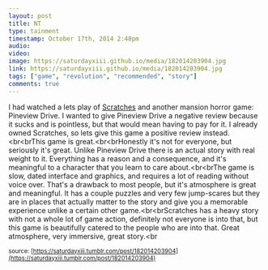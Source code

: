 ```yaml
---
layout: post
title: NT
type: tainment
timestamp: October 17th, 2014 2:48pm
audio: 
video: 
image: https://saturdayxiii.github.io/media/182014203904.jpg
link: https://saturdayxiii.github.io/media/182014203904.jpg
tags: ["game", "revolution", "recommended", "story"]
comments: true
---
```

I had watched a lets play of <a href="https://store.steampowered.com/app/46460/Scratches__Directors_Cut/" target="_blank">Scratches</a> and another mansion horror game: Pineview Drive. I wanted to give Pineview Drive a negative review because it sucks and is pointless, but that would mean having to pay for it. I already owned Scratches, so lets give this game a positive review instead.<br<brThis game is great.<br<brHonestly it's not for everyone, but seriously it's great. Unlike Pineview Drive there is an actual story with real weight to it. Everything has a reason and a consequence, and it's meaningful to a character that you learn to care about.<br<brThe game is slow, dated interface and graphics, and requires a lot of reading without voice over. That's a drawback to most people, but it's atmosphere is great and meaningful. It has a couple puzzles and very few jump-scares but they are in places that actually matter to the story and give you a memorable experience unlike a certain other game.<br<brScratches has a heavy story with not a whole lot of game action, definitely not everyone is into that, but this game is beautifully catered to the people who are into that. Great atmosphere, very immersive, great story.<br 
  
<small>source: [https://saturdayxiii.tumblr.com/post/182014203904](https://saturdayxiii.tumblr.com/post/182014203904)</small>
